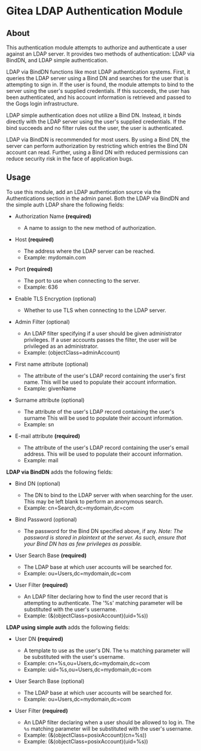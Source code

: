 Gitea LDAP Authentication Module
===============================

## About

This authentication module attempts to authorize and authenticate a user
against an LDAP server. It provides two methods of authentication: LDAP via
BindDN, and LDAP simple authentication.

LDAP via BindDN functions like most LDAP authentication systems. First, it
queries the LDAP server using a Bind DN and searches for the user that is
attempting to sign in. If the user is found, the module attempts to bind to the
server using the user's supplied credentials. If this succeeds, the user has
been authenticated, and his account information is retrieved and passed to the
Gogs login infrastructure.

LDAP simple authentication does not utilize a Bind DN. Instead, it binds
directly with the LDAP server using the user's supplied credentials. If the bind
succeeds and no filter rules out the user, the user is authenticated.

LDAP via BindDN is recommended for most users. By using a Bind DN, the server
can perform authorization by restricting which entries the Bind DN account can
read. Further, using a Bind DN with reduced permissions can reduce security risk
in the face of application bugs.

## Usage

To use this module, add an LDAP authentication source via the Authentications
section in the admin panel. Both the LDAP via BindDN and the simple auth LDAP
share the following fields:

* Authorization Name **(required)**
    * A name to assign to the new method of authorization.

* Host **(required)**
    * The address where the LDAP server can be reached.
    * Example: mydomain.com

* Port **(required)**
    * The port to use when connecting to the server.
    * Example: 636

* Enable TLS Encryption (optional)
    * Whether to use TLS when connecting to the LDAP server.

* Admin Filter (optional)
    * An LDAP filter specifying if a user should be given administrator
      privileges. If a user accounts passes the filter, the user will be
      privileged as an administrator.
    * Example: (objectClass=adminAccount)

* First name attribute (optional)
    * The attribute of the user's LDAP record containing the user's first name.
      This will be used to populate their account information.
    * Example: givenName

* Surname attribute (optional)
    * The attribute of the user's LDAP record containing the user's surname This
      will be used to populate their account information.
    * Example: sn

* E-mail attribute **(required)**
    * The attribute of the user's LDAP record containing the user's email
      address. This will be used to populate their account information.
    * Example: mail

**LDAP via BindDN** adds the following fields:

* Bind DN (optional)
    * The DN to bind to the LDAP server with when searching for the user. This
      may be left blank to perform an anonymous search.
    * Example: cn=Search,dc=mydomain,dc=com

* Bind Password (optional)
    * The password for the Bind DN specified above, if any. _Note: The password
      is stored in plaintext at the server. As such, ensure that your Bind DN
      has as few privileges as possible._

* User Search Base **(required)**
    * The LDAP base at which user accounts will be searched for.
    * Example: ou=Users,dc=mydomain,dc=com

* User Filter **(required)**
    * An LDAP filter declaring how to find the user record that is attempting to
      authenticate. The '%s' matching parameter will be substituted with the
      user's username.
    * Example: (&(objectClass=posixAccount)(uid=%s))

**LDAP using simple auth** adds the following fields:

* User DN **(required)**
    * A template to use as the user's DN. The `%s` matching parameter will be
      substituted with the user's username.
    * Example: cn=%s,ou=Users,dc=mydomain,dc=com
    * Example: uid=%s,ou=Users,dc=mydomain,dc=com

* User Search Base (optional)
    * The LDAP base at which user accounts will be searched for.
    * Example: ou=Users,dc=mydomain,dc=com

* User Filter **(required)**
    * An LDAP filter declaring when a user should be allowed to log in. The `%s`
      matching parameter will be substituted with the user's username.
    * Example: (&(objectClass=posixAccount)(cn=%s))
    * Example: (&(objectClass=posixAccount)(uid=%s))
